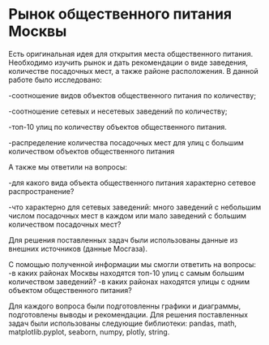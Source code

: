# Рынок общественного питания Москвы
Есть оригинальная идея для открытия места общественного питания. Необходимо изучить рынок и дать рекомендации о виде заведения, количестве посадочных мест, а также районе расположения.
В данной работе было исследовано:

 -соотношение видов объектов общественного питания по количеству;
 
 -соотношение сетевых и несетевых заведений по количеству;
 
 -топ-10 улиц по количеству объектов общественного питания.
 
 -распределение количества посадочных мест для улиц с большим количеством объектов общественного питания
 
 А также мы ответили на вопросы:
 
 -для какого вида объекта общественного питания характерно сетевое распространение?
 
 -что характерно для сетевых заведений: много заведений с небольшим числом посадочных мест в каждом или мало заведений с большим количеством посадочных мест?

 
Для решения поставленных задач были использованы данные из внешних источников (данные Мосгаза).

 С помощью полученной информации мы смогли ответить на вопросы:
  -в каких районах Москвы находятся топ-10 улиц с самым большим количеством  заведений?
  -в каких районах находятся улицы с одним объектом общественного питания?
 
 Для каждого вопроса были подготовленны графики и диаграммы, подготовлены выводы и рекомендации. 
 Для решения поставленных задач были использованы следующие библиотеки: pandas, math, matplotlib.pyplot, seaborn, numpy, plotly, string.

